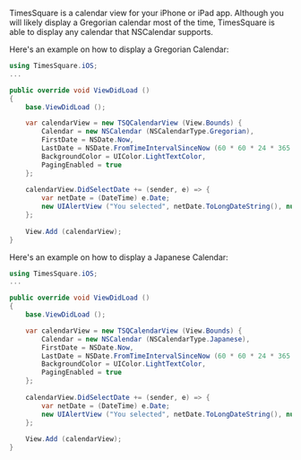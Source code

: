 TimesSquare is a calendar view for your iPhone or iPad app. Although you
will likely display a Gregorian calendar most of the time, TimesSquare
is able to display any calendar that NSCalendar supports.

Here's an example on how to display a Gregorian Calendar:

```csharp
using TimesSquare.iOS;
...

public override void ViewDidLoad ()
{
	base.ViewDidLoad ();

	var calendarView = new TSQCalendarView (View.Bounds) {
		Calendar = new NSCalendar (NSCalendarType.Gregorian),
		FirstDate = NSDate.Now,
		LastDate = NSDate.FromTimeIntervalSinceNow (60 * 60 * 24 * 365 * 5),
		BackgroundColor = UIColor.LightTextColor,
		PagingEnabled = true
	};
			
	calendarView.DidSelectDate += (sender, e) => {
		var netDate = (DateTime) e.Date;
		new UIAlertView ("You selected", netDate.ToLongDateString(), null, "Ok", null).Show ();
	};
			
	View.Add (calendarView);
}
```

Here's an example on how to display a Japanese Calendar:

```csharp
using TimesSquare.iOS;
...

public override void ViewDidLoad ()
{
	base.ViewDidLoad ();

	var calendarView = new TSQCalendarView (View.Bounds) {
		Calendar = new NSCalendar (NSCalendarType.Japanese),
		FirstDate = NSDate.Now,
		LastDate = NSDate.FromTimeIntervalSinceNow (60 * 60 * 24 * 365 * 5),
		BackgroundColor = UIColor.LightTextColor,
		PagingEnabled = true
	};
			
	calendarView.DidSelectDate += (sender, e) => {
		var netDate = (DateTime) e.Date;
		new UIAlertView ("You selected", netDate.ToLongDateString(), null, "Ok", null).Show ();
	};
			
	View.Add (calendarView);
}
```

